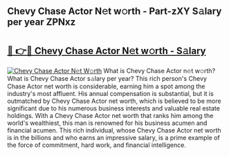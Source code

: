 ## Chevy Chase Actor N𝚎t w𝚘rth - Part-zXY S𝚊lary per year ZPNxz

# <h2><a href="http://gc34o7n.nevu.top/?p=Chevy+Chase+Actor">🔗 👉🔴 Chevy Chase Actor N𝚎t w𝚘rth - S𝚊lary</a></h2>

[![Chevy Chase Actor N𝚎t W𝚘rth](https://i.imgur.com/Oavwk0R.jpeg)](http://gc34o7n.nevu.top/?p=Chevy+Chase+Actor)
What is Chevy Chase Actor n𝚎t w𝚘rth? What is Chevy Chase Actor s𝚊lary per year?
This rich person's Chevy Chase Actor net worth is considerable, earning him a spot among the industry's most affluent. His annual compensation is substantial, but it is outmatched by Chevy Chase Actor net worth, which is believed to be more significant due to his numerous business interests and valuable real estate holdings. With a Chevy Chase Actor net worth that ranks him among the world's wealthiest, this man is renowned for his business acumen and financial acumen. This rich individual, whose Chevy Chase Actor net worth is in the billions and who earns an impressive salary, is a prime example of the force of commitment, hard work, and financial intelligence.
